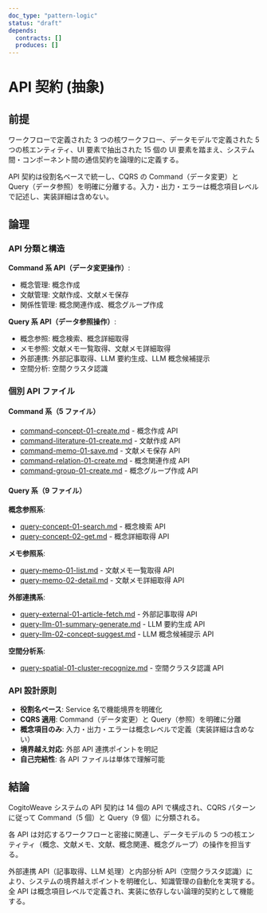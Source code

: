 ```yaml
---
doc_type: "pattern-logic"
status: "draft"
depends:
  contracts: []
  produces: []
---
```


# API 契約 (抽象)

## 前提

ワークフローで定義された 3 つの核ワークフロー、データモデルで定義された 5 つの核エンティティ、UI 要素で抽出された 15 個の UI 要素を踏まえ、システム間・コンポーネント間の通信契約を論理的に定義する。

API 契約は役割名ベースで統一し、CQRS の Command（データ変更）と Query（データ参照）を明確に分離する。入力・出力・エラーは概念項目レベルで記述し、実装詳細は含めない。

## 論理

### API 分類と構造

**Command 系 API（データ変更操作）**:

- 概念管理: 概念作成
- 文献管理: 文献作成、文献メモ保存
- 関係性管理: 概念関連作成、概念グループ作成

**Query 系 API（データ参照操作）**:

- 概念参照: 概念検索、概念詳細取得
- メモ参照: 文献メモ一覧取得、文献メモ詳細取得
- 外部連携: 外部記事取得、LLM 要約生成、LLM 概念候補提示
- 空間分析: 空間クラスタ認識

### 個別 API ファイル

#### Command 系（5 ファイル）

- [command-concept-01-create.md](command-concept-01-create.md) - 概念作成 API
- [command-literature-01-create.md](command-literature-01-create.md) - 文献作成 API
- [command-memo-01-save.md](command-memo-01-save.md) - 文献メモ保存 API
- [command-relation-01-create.md](command-relation-01-create.md) - 概念関連作成 API
- [command-group-01-create.md](command-group-01-create.md) - 概念グループ作成 API

#### Query 系（9 ファイル）

**概念参照系**:

- [query-concept-01-search.md](query-concept-01-search.md) - 概念検索 API
- [query-concept-02-get.md](query-concept-02-get.md) - 概念詳細取得 API

**メモ参照系**:

- [query-memo-01-list.md](query-memo-01-list.md) - 文献メモ一覧取得 API
- [query-memo-02-detail.md](query-memo-02-detail.md) - 文献メモ詳細取得 API

**外部連携系**:

- [query-external-01-article-fetch.md](query-external-01-article-fetch.md) - 外部記事取得 API
- [query-llm-01-summary-generate.md](query-llm-01-summary-generate.md) - LLM 要約生成 API
- [query-llm-02-concept-suggest.md](query-llm-02-concept-suggest.md) - LLM 概念候補提示 API

**空間分析系**:

- [query-spatial-01-cluster-recognize.md](query-spatial-01-cluster-recognize.md) - 空間クラスタ認識 API

### API 設計原則

- **役割名ベース**: Service 名で機能境界を明確化
- **CQRS 適用**: Command（データ変更）と Query（参照）を明確に分離
- **概念項目のみ**: 入力・出力・エラーは概念レベルで定義（実装詳細は含めない）
- **境界越え対応**: 外部 API 連携ポイントを明記
- **自己完結性**: 各 API ファイルは単体で理解可能

## 結論

CogitoWeave システムの API 契約は 14 個の API で構成され、CQRS パターンに従って Command（5 個）と Query（9 個）に分類される。

各 API は対応するワークフローと密接に関連し、データモデルの 5 つの核エンティティ（概念、文献メモ、文献、概念関連、概念グループ）の操作を担当する。

外部連携 API（記事取得、LLM 処理）と内部分析 API（空間クラスタ認識）により、システムの境界越えポイントを明確化し、知識管理の自動化を実現する。全 API は概念項目レベルで定義され、実装に依存しない論理的契約として機能する。
